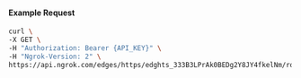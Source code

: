 <!-- Code generated for API Clients. DO NOT EDIT. -->

#### Example Request

```bash
curl \
-X GET \
-H "Authorization: Bearer {API_KEY}" \
-H "Ngrok-Version: 2" \
https://api.ngrok.com/edges/https/edghts_333B3LPrAk0BEDg2Y8JY4fkelNm/routes/edghtsrt_333B3NG0pwdGr0w3H6FTpKBgNUL/response_headers
```
